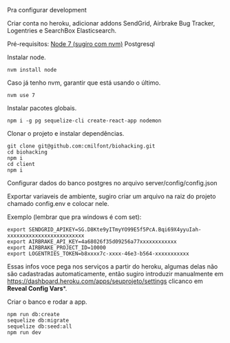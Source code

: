 Pra configurar development

Criar conta no heroku, adicionar addons SendGrid, Airbrake Bug Tracker, Logentries e SearchBox Elasticsearch.

Pré-requisitos:
[Node 7 (sugiro com nvm)](https://github.com/creationix/nvm)
Postgresql

Instalar node.
```
nvm install node
```
Caso já tenho nvm, garantir que está usando o último.
```
nvm use 7
```
Instalar pacotes globais.
```
npm i -g pg sequelize-cli create-react-app nodemon
```
Clonar o projeto e instalar dependências.
```
git clone git@github.com:cmilfont/biohacking.git
cd biohacking
npm i
cd client
npm i
```
Configurar dados do banco postgres no arquivo server/config/config.json

Exportar variaveis de ambiente, sugiro criar um arquivo na raiz do projeto chamado config.env e colocar nele.

Exemplo (lembrar que pra windows é com set):

```
export SENDGRID_APIKEY=SG.D8Kte9yITmyYO99E5f5PcA.Bqi69X4yyuIah-xxxxxxxxxxxxxxxxxxxxxxxxx
export AIRBRAKE_API_KEY=4a68026f35d09256a77xxxxxxxxxxxx
export AIRBRAKE_PROJECT_ID=10000
export LOGENTRIES_TOKEN=b8xxxx7c-xxxx-46e3-b564-xxxxxxxxxxx
```

Essas infos voce pega nos serviços a partir do heroku, algumas delas não são cadastradas automaticamente, então sugiro introduzir manualmente em https://dashboard.heroku.com/apps/seuprojeto/settings clicanco em **Reveal Config Vars***.

Criar o banco e rodar a app.
```
npm run db:create
sequelize db:migrate
sequelize db:seed:all
npm run dev
```
